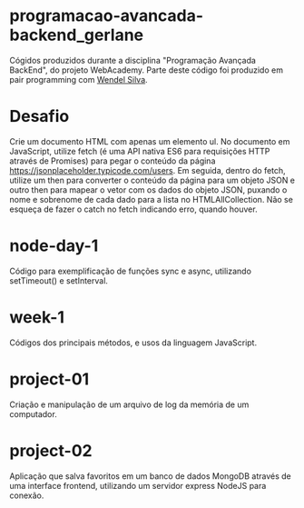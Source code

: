 # programacao-avancada-backend_gerlane

Cógidos produzidos durante a disciplina "Programação Avançada BackEnd", do projeto WebAcademy.
Parte deste código foi produzido em pair programming com [Wendel Silva](https://github.com/wendellucas93).

# Desafio

Crie um documento HTML com apenas um elemento ul. No documento em JavaScript, utilize fetch (é uma API nativa ES6
para requisições HTTP através de Promises) para pegar o conteúdo da página https://jsonplaceholder.typicode.com/users.
Em seguida, dentro do fetch, utilize um then para converter o conteúdo da página para um objeto JSON e outro then para
mapear o vetor com os dados do objeto JSON, puxando o nome e sobrenome de cada dado para a lista no HTMLAllCollection. Não se esqueça de
fazer o catch no fetch indicando erro, quando houver.

# node-day-1

Código para exemplificação de funções sync e async, utilizando setTimeout() e setInterval.

# week-1

Códigos dos principais métodos, e usos da linguagem JavaScript.

# project-01

Criação e manipulação de um arquivo de log da memória de um computador.

# project-02

Aplicação que salva favoritos em um banco de dados MongoDB através de uma interface frontend, utilizando um servidor express NodeJS para conexão.
